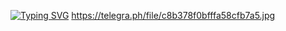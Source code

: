 [![Typing SVG](https://readme-typing-svg.herokuapp.com?font=Arn+stylo&size=30&pause=1000&color=6DFF00&random=false&width=435&lines=ALEX-MD+MULTIDEVICE+WHATSAPP+BOT)](https://git.io/typing-svg)
https://telegra.ph/file/c8b378f0bfffa58cfb7a5.jpg
